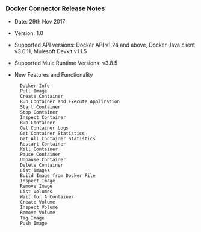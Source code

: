 ### Docker Connector Release Notes

* Date: 29th Nov 2017
* Version: 1.0
* Supported API versions: Docker API v1.24 and above, Docker Java client v3.0.11,  Mulesoft Devkit v1.1.5  
* Supported Mule Runtime Versions: v3.8.5
* New Features and Functionality

        Docker Info
        Pull Image
        Create Container
        Run Container and Execute Application
        Start Container
        Stop Container
        Inspect Container
        Run Container
        Get Container Logs
        Get Container Statistics
        Get All Container Statistics
        Restart Container
        Kill Container
        Pause Container
        Unpause Container
        Delete Container
        List Images
        Build Image from Docker File
        Inspect Image
        Remove Image
        List Volumes
        Wait for A Container
        Create Volume
        Inspect Volume
        Remove Volume
    	Tag Image
    	Push Image


